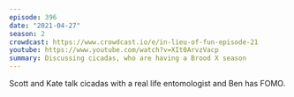```yaml
---
episode: 396
date: "2021-04-27"
season: 2
crowdcast: https://www.crowdcast.io/e/in-lieu-of-fun-episode-21
youtube: https://www.youtube.com/watch?v=XIt0ArvzVacp
summary: Discussing cicadas, who are having a Brood X season
---
```

Scott and Kate talk cicadas with a real life entomologist and Ben has FOMO.
